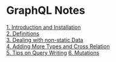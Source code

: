 # GraphQL Notes

[1. Introduction and Installation](1-introduction-installation.md)\
[2. Definitions](2-definitions.md)\
[3. Dealing with non-static Data](3-dealing-with-non-static-data.md)\
[4. Adding More Types and Cross Relation](4-adding-more-types-and-cross-relations.md)\
[5. Tips on Query Writing](5-tips-on-query-writing.md)
[6. Mutations](6-mutations.md)

